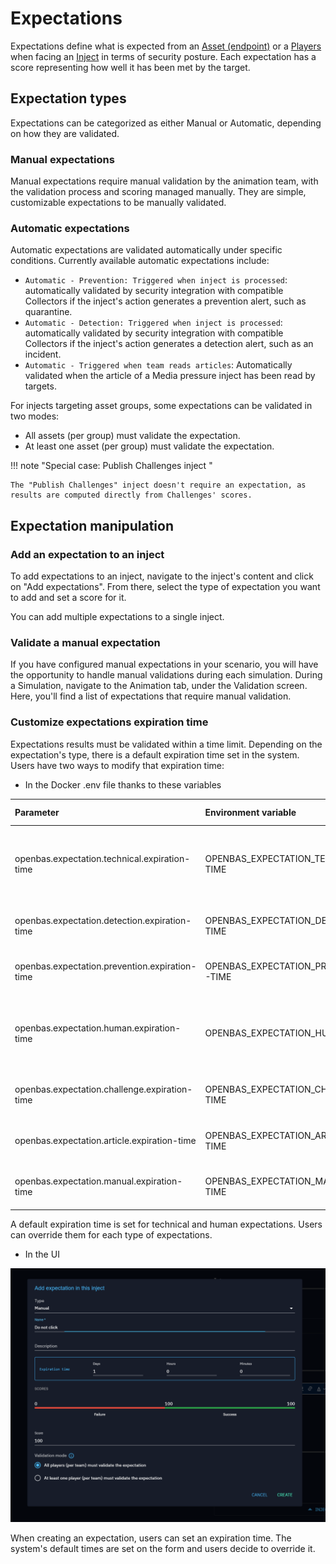 # Expectations

Expectations define what is expected from an [Asset (endpoint)](assets.md) or a [Players](teams_and_players_and_organizations.md#players-section) when facing an [Inject](injects.md) in terms of security posture. Each expectation has a score representing how well it has been met by the target.


## Expectation types

Expectations can be categorized as either Manual or Automatic, depending on how they are validated.

### Manual expectations

Manual expectations require manual validation by the animation team, with the validation process and scoring managed manually. They are simple, customizable expectations to be manually validated.


### Automatic expectations

Automatic expectations are validated automatically under specific conditions. Currently available automatic expectations include:

- `Automatic - Prevention: Triggered when inject is processed`: automatically validated by security integration with compatible Collectors if the inject's action generates a prevention alert, such as quarantine.
- `Automatic - Detection: Triggered when inject is processed`: automatically validated by security integration with compatible Collectors if the inject's action generates a detection alert, such as an incident.
- `Automatic - Triggered when team reads articles`: Automatically validated when the article of a Media pressure inject has been read by targets.

For injects targeting asset groups, some expectations can be validated in two modes:

- All assets (per group) must validate the expectation.
- At least one asset (per group) must validate the expectation.

<!-- screenshot of an expectation form -->

!!! note "Special case: Publish Challenges inject "

    The "Publish Challenges" inject doesn't require an expectation, as results are computed directly from Challenges' scores.


## Expectation manipulation

### Add an expectation to an inject

To add expectations to an inject, navigate to the inject's content and click on "Add expectations". From there, select the type of expectation you want to add and set a score for it.

You can add multiple expectations to a single inject.

<!-- screenshot -->


### Validate a manual expectation

If you have configured manual expectations in your scenario, you will have the opportunity to handle manual validations during each simulation. During a Simulation, navigate to the Animation tab, under the Validation screen. Here, you'll find a list of expectations that require manual validation.

<!-- screenshot of the screen populated with manual validation to perform -->

### Customize expectations expiration time

Expectations results must be validated within a time limit. Depending on the expectation's type, there is a default expiration time set in the system. Users have two ways to modify that expiration time:

- In the Docker .env file thanks to these variables

| Parameter                                       | Environment variable                            | Default value      | Description                                                            |
|:------------------------------------------------|:------------------------------------------------|:-------------------|:-----------------------------------------------------------------------|
| openbas.expectation.technical.expiration-time   | OPENBAS_EXPECTATION_TECHNICAL_EXPIRATION-TIME   | 21600              | Expiration time for Technical expectation (detection & prevention)      |
| openbas.expectation.detection.expiration-time   | OPENBAS_EXPECTATION_DETECTION_EXPIRATION-TIME   | 21600              | Expiration time for detection expectation                               |
| openbas.expectation.prevention.expiration-time  | OPENBAS_EXPECTATION_PREVENTION_EXPIRATION-TIME  | 21600              | Expiration time for prevention expectation                              |
| openbas.expectation.human.expiration-time       | OPENBAS_EXPECTATION_HUMAN_EXPIRATION-TIME       | 86400              | Expiration time for human expectation (manual, challenge & article)     |
| openbas.expectation.challenge.expiration-time   | OPENBAS_EXPECTATION_CHALLENGE_EXPIRATION-TIME   | 86400              | Expiration time for challenge expectation                               |
| openbas.expectation.article.expiration-time     | OPENBAS_EXPECTATION_ARTICLE_EXPIRATION-TIME     | 86400              | Expiration time for article expectation                                 |
| openbas.expectation.manual.expiration-time      | OPENBAS_EXPECTATION_MANUAL_EXPIRATION-TIME      | 86400              | Expiration time for manual expectation                                  |

A default expiration time is set for technical and human expectations. Users can override them for each type of expectations.

- In the UI

![Customize expiration time in UI](assets/expectation_customize_expiration_time.png)

When creating an expectation, users can set an expiration time. The system's default times are set on the form and users decide to override it.
